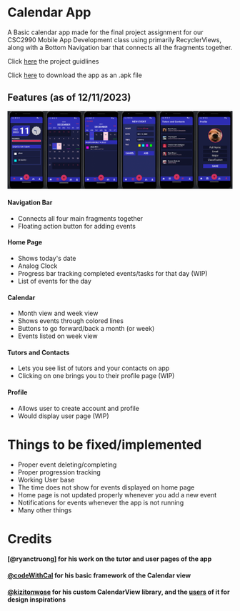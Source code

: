 # Calendar App

A Basic calendar app made for the final project assignment for our CSC2990 Mobile App Development class using primarily RecyclerViews,
along with a Bottom Navigation bar that connects all the fragments together. 

Click [here](https://github.com/tony-tomass/CalendarCal/blob/main/Project%20guidelines.pdf) the project guidlines

Click [here]() to download the app as an .apk file

## Features (as of 12/11/2023)

![Preview](https://github.com/tony-tomass/CalendarCal/blob/main/preview.png)

#### Navigation Bar
- Connects all four main fragments together
- Floating action button for adding events

#### Home Page
- Shows today's date
- Analog Clock
- Progress bar tracking completed events/tasks for that day (WIP)
- List of events for the day

#### Calendar
- Month view and week view
- Shows events through colored lines
- Buttons to go forward/back a month (or week)
- Events listed on week view

#### Tutors and Contacts
- Lets you see list of tutors and your contacts on app
- Clicking on one brings you to their profile page (WIP)

#### Profile
- Allows user to create account and profile
- Would display user page (WIP)

# Things to be fixed/implemented
- Proper event deleting/completing
- Proper progression tracking
- Working User base
- The time does not show for events displayed on home page
- Home page is not updated properly whenever you add a new event
- Notifications for events whenever the app is not running
- Many other things

# Credits
#### [@ryanctruong] for his work on the tutor and user pages of the app
#### [@codeWithCal](https://github.com/codeWithCal/) for his basic framework of the Calendar view
#### [@kizitonwose](https://github.com/kizitonwose/) for his custom CalendarView library, and the [users](https://github.com/kizitonwose/Calendar/issues/1) of it for design inspirations


